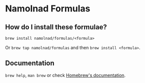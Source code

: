 # Namolnad Formulas

## How do I install these formulae?

`brew install namolnad/formulas/<formula>`

Or `brew tap namolnad/formulas` and then `brew install <formula>`.

## Documentation

`brew help`, `man brew` or check [Homebrew's documentation](https://docs.brew.sh).
